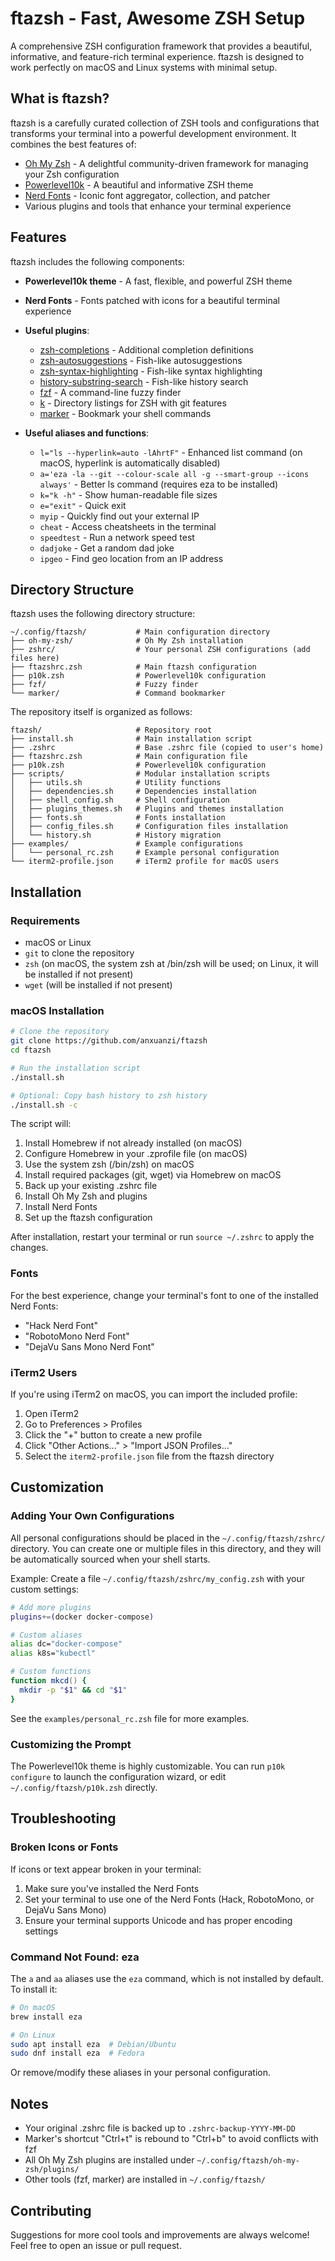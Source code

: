 # ftazsh - Fast, Awesome ZSH Setup

A comprehensive ZSH configuration framework that provides a beautiful, informative, and feature-rich terminal experience. ftazsh is designed to work perfectly on macOS and Linux systems with minimal setup.

## What is ftazsh?

ftazsh is a carefully curated collection of ZSH tools and configurations that transforms your terminal into a powerful development environment. It combines the best features of:

* [Oh My Zsh](https://github.com/ohmyzsh/ohmyzsh) - A delightful community-driven framework for managing your Zsh configuration
* [Powerlevel10k](https://github.com/romkatv/powerlevel10k) - A beautiful and informative ZSH theme
* [Nerd Fonts](https://github.com/ryanoasis/nerd-fonts) - Iconic font aggregator, collection, and patcher
* Various plugins and tools that enhance your terminal experience

## Features

ftazsh includes the following components:

* **Powerlevel10k theme** - A fast, flexible, and powerful ZSH theme
* **Nerd Fonts** - Fonts patched with icons for a beautiful terminal experience
* **Useful plugins**:
  * [zsh-completions](https://github.com/zsh-users/zsh-completions) - Additional completion definitions
  * [zsh-autosuggestions](https://github.com/zsh-users/zsh-autosuggestions) - Fish-like autosuggestions
  * [zsh-syntax-highlighting](https://github.com/zsh-users/zsh-syntax-highlighting) - Fish-like syntax highlighting
  * [history-substring-search](https://github.com/zsh-users/zsh-history-substring-search) - Fish-like history search
  * [fzf](https://github.com/junegunn/fzf) - A command-line fuzzy finder
  * [k](https://github.com/supercrabtree/k) - Directory listings for ZSH with git features
  * [marker](https://github.com/pindexis/marker) - Bookmark your shell commands

* **Useful aliases and functions**:
  * `l="ls --hyperlink=auto -lAhrtF"` - Enhanced list command (on macOS, hyperlink is automatically disabled)
  * `a='eza -la --git --colour-scale all -g --smart-group --icons always'` - Better ls command (requires eza to be installed)
  * `k="k -h"` - Show human-readable file sizes
  * `e="exit"` - Quick exit
  * `myip` - Quickly find out your external IP
  * `cheat` - Access cheatsheets in the terminal
  * `speedtest` - Run a network speed test
  * `dadjoke` - Get a random dad joke
  * `ipgeo` - Find geo location from an IP address

## Directory Structure

ftazsh uses the following directory structure:

```
~/.config/ftazsh/           # Main configuration directory
├── oh-my-zsh/              # Oh My Zsh installation
├── zshrc/                  # Your personal ZSH configurations (add files here)
├── ftazshrc.zsh            # Main ftazsh configuration
├── p10k.zsh                # Powerlevel10k configuration
├── fzf/                    # Fuzzy finder
└── marker/                 # Command bookmarker
```

The repository itself is organized as follows:

```
ftazsh/                     # Repository root
├── install.sh              # Main installation script
├── .zshrc                  # Base .zshrc file (copied to user's home)
├── ftazshrc.zsh            # Main configuration file
├── p10k.zsh                # Powerlevel10k configuration
├── scripts/                # Modular installation scripts
│   ├── utils.sh            # Utility functions
│   ├── dependencies.sh     # Dependencies installation
│   ├── shell_config.sh     # Shell configuration
│   ├── plugins_themes.sh   # Plugins and themes installation
│   ├── fonts.sh            # Fonts installation
│   ├── config_files.sh     # Configuration files installation
│   └── history.sh          # History migration
├── examples/               # Example configurations
│   └── personal_rc.zsh     # Example personal configuration
└── iterm2-profile.json     # iTerm2 profile for macOS users
```

## Installation

### Requirements

* macOS or Linux
* `git` to clone the repository
* `zsh` (on macOS, the system zsh at /bin/zsh will be used; on Linux, it will be installed if not present)
* `wget` (will be installed if not present)

### macOS Installation

```bash
# Clone the repository
git clone https://github.com/anxuanzi/ftazsh
cd ftazsh

# Run the installation script
./install.sh

# Optional: Copy bash history to zsh history
./install.sh -c
```

The script will:
1. Install Homebrew if not already installed (on macOS)
2. Configure Homebrew in your .zprofile file (on macOS)
3. Use the system zsh (/bin/zsh) on macOS
4. Install required packages (git, wget) via Homebrew on macOS
5. Back up your existing .zshrc file
6. Install Oh My Zsh and plugins
7. Install Nerd Fonts
8. Set up the ftazsh configuration

After installation, restart your terminal or run `source ~/.zshrc` to apply the changes.

### Fonts

For the best experience, change your terminal's font to one of the installed Nerd Fonts:
* "Hack Nerd Font"
* "RobotoMono Nerd Font"
* "DejaVu Sans Mono Nerd Font"

### iTerm2 Users

If you're using iTerm2 on macOS, you can import the included profile:
1. Open iTerm2
2. Go to Preferences > Profiles
3. Click the "+" button to create a new profile
4. Click "Other Actions..." > "Import JSON Profiles..."
5. Select the `iterm2-profile.json` file from the ftazsh directory

## Customization

### Adding Your Own Configurations

All personal configurations should be placed in the `~/.config/ftazsh/zshrc/` directory. You can create one or multiple files in this directory, and they will be automatically sourced when your shell starts.

Example: Create a file `~/.config/ftazsh/zshrc/my_config.zsh` with your custom settings:

```zsh
# Add more plugins
plugins+=(docker docker-compose)

# Custom aliases
alias dc="docker-compose"
alias k8s="kubectl"

# Custom functions
function mkcd() {
  mkdir -p "$1" && cd "$1"
}
```

See the `examples/personal_rc.zsh` file for more examples.

### Customizing the Prompt

The Powerlevel10k theme is highly customizable. You can run `p10k configure` to launch the configuration wizard, or edit `~/.config/ftazsh/p10k.zsh` directly.

## Troubleshooting

### Broken Icons or Fonts

If icons or text appear broken in your terminal:
1. Make sure you've installed the Nerd Fonts
2. Set your terminal to use one of the Nerd Fonts (Hack, RobotoMono, or DejaVu Sans Mono)
3. Ensure your terminal supports Unicode and has proper encoding settings

### Command Not Found: eza

The `a` and `aa` aliases use the `eza` command, which is not installed by default. To install it:

```bash
# On macOS
brew install eza

# On Linux
sudo apt install eza  # Debian/Ubuntu
sudo dnf install eza  # Fedora
```

Or remove/modify these aliases in your personal configuration.

## Notes

* Your original .zshrc file is backed up to `.zshrc-backup-YYYY-MM-DD`
* Marker's shortcut "Ctrl+t" is rebound to "Ctrl+b" to avoid conflicts with fzf
* All Oh My Zsh plugins are installed under `~/.config/ftazsh/oh-my-zsh/plugins/`
* Other tools (fzf, marker) are installed in `~/.config/ftazsh/`

## Contributing

Suggestions for more cool tools and improvements are always welcome! Feel free to open an issue or pull request.

